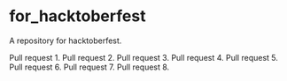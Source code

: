 # for_hacktoberfest
A repository for hacktoberfest.

Pull request 1.
Pull request 2.
Pull request 3.
Pull request 4.
Pull request 5.
Pull request 6.
Pull request 7.
Pull request 8.
